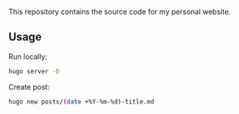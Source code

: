 This repository contains the source code for my personal website.

## Usage

Run locally:

```bash
hugo server -D
```

Create post:

```bash
hugo new posts/(date +%Y-%m-%d)-title.md
```
